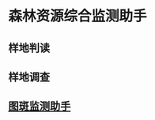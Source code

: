 # 森林资源综合监测助手  
## 样地判读  
## 样地调查  
## <a href="https://github.com/gongdear/forest-resource-monitoring-helper/tree/main/figure-monitoring" title="图斑监测助手">图斑监测助手</a>   
